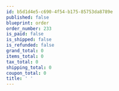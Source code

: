 ```yaml
---
id: b5d1d4e5-c690-4f54-b175-85753da8789e
published: false
blueprint: order
order_number: 233
is_paid: false
is_shipped: false
is_refunded: false
grand_total: 0
items_total: 0
tax_total: 0
shipping_total: 0
coupon_total: 0
title: ' '
---
```

